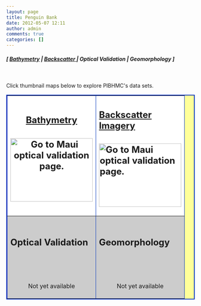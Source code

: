 ```yaml
---
layout: page
title: Penguin Bank
date: 2012-05-07 12:11
author: admin
comments: true
categories: []
---
```

<h5 class="no_margin-top">[ <a href="http://www.soest.hawaii.edu/pibhmc/cms/data-by-location/main-hawaiian-islands/penguin-bank/bathymetry/">Bathymetry</a> | <a href="http://www.soest.hawaii.edu/pibhmc/cms/data-by-location/main-hawaiian-islands/penguin-bank/backscatter /">Backscatter </a>| Optical Validation | Geomorphology ]</h5>
<p>&nbsp;</p>

<p>Click thumbnail maps below to explore PIBHMC's data sets. </p>

<table bgcolor="#ffff99" border="2" bordercolor="#0033bd" cellpadding="2" cellspacing="4" width="445">

<tbody>

<tr>

<td align="center" bgcolor="#ffffff" height="200" valign="middle" width="220">

<h2 class="no_margin-top"><a href="http://www.soest.hawaii.edu/pibhmc/cms/data-by-location/main-hawaiian-islands/penguin-bank/bathymetry/">Bathymetry</a></h2><h2 class="no_margin-top"><a href="http://www.soest.hawaii.edu/pibhmc/cms/data-by-location/main-hawaiian-islands/penguin-bank/bathymetry/"><img src="http://www.soest.hawaii.edu/pibhmc/images/PB_5m_220.jpg" alt="Go to Maui optical validation page." title="Go to O&#8216;ahu optical validation page." align="middle" border="0" height="169" hspace="0" vspace="0" width="220" /></a></h2>

</td>

<td bordercolor="#0066CC" bgcolor="#ffffff" height="200" width="220">

<h2 class="no_margin-top-deadlink"><a href="http://www.soest.hawaii.edu/pibhmc/cms/data-by-location/main-hawaiian-islands/penguin-bank/backscatter%20/" class="no_margin-top">Backscatter Imagery</a></h2>

<h2 class="no_margin-top-deadlink"><a href="http://www.soest.hawaii.edu/pibhmc/cms/data-by-location/main-hawaiian-islands/penguin-bank/backscatter%20/"><img src="http://www.soest.hawaii.edu/pibhmc/images/PB-backscatter_220.jpg" alt="Go to Maui optical validation page." title="Go to O&#8216;ahu optical validation page." align="middle" border="0" height="169" hspace="0" vspace="0" width="220" /></a></h2>

</td>

</tr>

<tr>

<td bgcolor="#cccccc" height="220" valign="middle" width="220">

<h2 class="no_margin-top-deadlink">Optical Validation</h2>

<p class="no_margin-top-deadlink">&nbsp;</p>

<p class="no_margin-top-deadlink">&nbsp;</p>

<div align="center"><span class="notavail">Not yet available</span></div>

</td>

<td bgcolor="#cccccc" height="220" valign="middle" width="220">

<h2 class="no_margin-top-deadlink">Geomorphology</h2>

<p class="no_margin-top">&nbsp;</p>

<p class="no_margin-top">&nbsp;</p>

<div align="center"><span class="notavail">Not yet available</span></div>

</td>

</tr>

</tbody>

</table>

<p>&nbsp;</p>

<p>&nbsp;</p><p></p><p></p>
<br /><br /><br />


